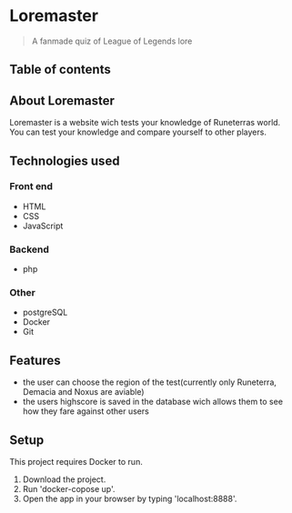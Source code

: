 # Loremaster
> A fanmade quiz of League of Legends lore

## Table of contents

## About Loremaster
Loremaster is a website wich tests your knowledge of Runeterras world. 
You can test your knowledge and compare yourself to other players.

## Technologies used
### Front end
- HTML
- CSS
- JavaScript

### Backend
- php

### Other

- postgreSQL
- Docker
- Git

## Features

- the user can choose the region of the test(currently only Runeterra, Demacia and Noxus are aviable)
- the users highscore is saved in the database wich allows them to see how they fare against other users

## Setup

This project requires Docker to run.

1. Download the project.
2. Run 'docker-copose up'.
3. Open the app in your browser by typing 'localhost:8888'.